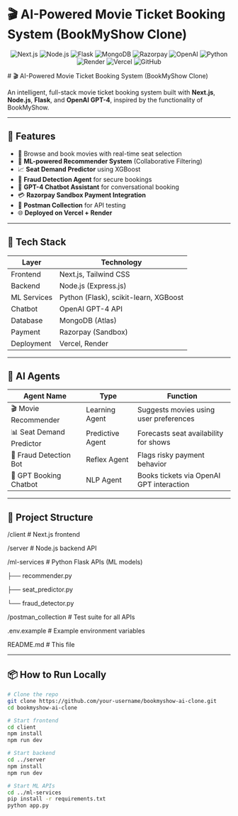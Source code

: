 
# 🎬 AI-Powered Movie Ticket Booking System (BookMyShow Clone)

<div align="center">
  
![Next.js](https://img.shields.io/badge/Next.js-000000?style=for-the-badge&logo=next.js&logoColor=white)
![Node.js](https://img.shields.io/badge/Node.js-339933?style=for-the-badge&logo=node.js&logoColor=white)
![Flask](https://img.shields.io/badge/Flask-000000?style=for-the-badge&logo=flask&logoColor=white)
![MongoDB](https://img.shields.io/badge/MongoDB-4EA94B?style=for-the-badge&logo=mongodb&logoColor=white)
![Razorpay](https://img.shields.io/badge/Razorpay-02042B?style=for-the-badge&logo=razorpay&logoColor=00AEEF)
![OpenAI](https://img.shields.io/badge/OpenAI-412991?style=for-the-badge&logo=openai&logoColor=white)
![Python](https://img.shields.io/badge/Python-3670A0?style=for-the-badge&logo=python&logoColor=white)
![Render](https://img.shields.io/badge/Backend-Hosted%20on%20Render-0077CC?style=for-the-badge&logo=render&logoColor=white)
![Vercel](https://img.shields.io/badge/Frontend-Deployed%20on%20Vercel-000000?style=for-the-badge&logo=vercel&logoColor=white)
![GitHub](https://img.shields.io/badge/GitHub-Repo-181717?style=for-the-badge&logo=github)

</div>
# 🎬 AI-Powered Movie Ticket Booking System (BookMyShow Clone)

An intelligent, full-stack movie ticket booking system built with **Next.js**, **Node.js**, **Flask**, and **OpenAI GPT-4**, inspired by the functionality of BookMyShow.

---

## 🚀 Features

- 🎦 Browse and book movies with real-time seat selection
- 🧠 **ML-powered Recommender System** (Collaborative Filtering)
- 📈 **Seat Demand Predictor** using XGBoost
- 🔐 **Fraud Detection Agent** for secure bookings
- 🤖 **GPT-4 Chatbot Assistant** for conversational booking
- 💳 **Razorpay Sandbox Payment Integration**
- 🧪 **Postman Collection** for API testing
- 🌐 **Deployed on Vercel + Render**

---

## 🧩 Tech Stack

| Layer         | Technology             |
|---------------|-------------------------|
| Frontend      | Next.js, Tailwind CSS   |
| Backend       | Node.js (Express.js)    |
| ML Services   | Python (Flask), scikit-learn, XGBoost |
| Chatbot       | OpenAI GPT-4 API        |
| Database      | MongoDB (Atlas)         |
| Payment       | Razorpay (Sandbox)      |
| Deployment    | Vercel, Render          |

---

## 🧠 AI Agents

| Agent Name              | Type              | Function                                 |
|------------------------|-------------------|------------------------------------------|
| 🎬 Movie Recommender   | Learning Agent    | Suggests movies using user preferences   |
| 📊 Seat Demand Predictor | Predictive Agent | Forecasts seat availability for shows    |
| 🔐 Fraud Detection Bot | Reflex Agent      | Flags risky payment behavior             |
| 🤖 GPT Booking Chatbot | NLP Agent         | Books tickets via OpenAI GPT interaction |

---

## 📁 Project Structure

/client # Next.js frontend

/server # Node.js backend API

/ml-services # Python Flask APIs (ML models)

├── recommender.py

├── seat_predictor.py

└── fraud_detector.py

/postman_collection # Test suite for all APIs

.env.example # Example environment variables

README.md # This file


---

## 📦 How to Run Locally

```bash
# Clone the repo
git clone https://github.com/your-username/bookmyshow-ai-clone.git
cd bookmyshow-ai-clone

# Start frontend
cd client
npm install
npm run dev

# Start backend
cd ../server
npm install
npm run dev

# Start ML APIs
cd ../ml-services
pip install -r requirements.txt
python app.py
